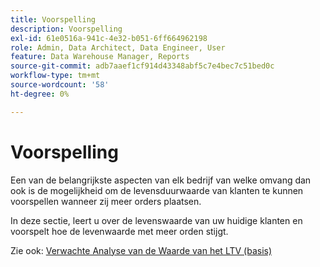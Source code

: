```yaml
---
title: Voorspelling
description: Voorspelling
exl-id: 61e0516a-941c-4e32-b051-6ff664962198
role: Admin, Data Architect, Data Engineer, User
feature: Data Warehouse Manager, Reports
source-git-commit: adb7aaef1cf914d43348abf5c7e4bec7c51bed0c
workflow-type: tm+mt
source-wordcount: '58'
ht-degree: 0%

---
```


# Voorspelling

Een van de belangrijkste aspecten van elk bedrijf van welke omvang dan ook is de mogelijkheid om de levensduurwaarde van klanten te kunnen voorspellen wanneer zij meer orders plaatsen.

In deze sectie, leert u over de levenswaarde van uw huidige klanten en voorspelt hoe de levenwaarde met meer orden stijgt.

Zie ook: [ Verwachte Analyse van de Waarde van het LTV (basis) ](../../data-analyst/analysis/ess-expected-ltv.md)

